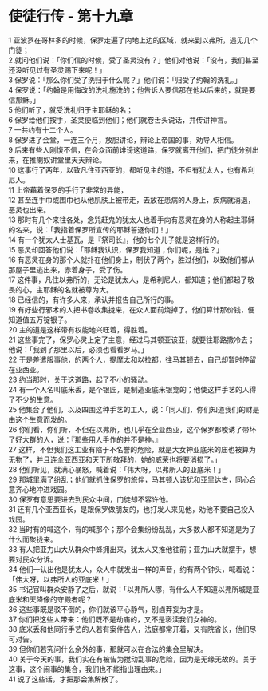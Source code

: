 # 使徒行传 - 第十九章
  
 1 亚波罗在哥林多的时候，保罗走遍了内地上边的区域，就来到以弗所，遇见几个门徒；  
 2 就问他们说：「你们信的时候，受了圣灵没有？」他们对他说：「没有，我们甚至还没听见过有圣灵赐下来呢！」  
 3 保罗说：「那么你们受了洗归于什么呢？」他们说：「归受了约翰的洗礼。」  
 4 保罗说：「约翰是用悔改的洗礼施洗的；他告诉人要信那在他以后来的，就是要信那稣。」  
 5 他们听了，就受洗礼归于主耶稣的名；  
 6 保罗给他们按手，圣灵便临到他们；他们就卷舌头说话，并传讲神言。  
 7 一共约有十二个人。  
 8 保罗进了会堂，一连三个月，放胆讲论，辩论上帝国的事，劝导人相信。  
 9 后来有些人刚愎不信，在会众面前诽谤这道路，保罗就离开他们，把门徒分别出来，在推喇奴讲堂里天天辩论。  
 10 这事行了两年，以致凡住亚西亚的，都听见主的道，不但有犹太人，也有希利尼人。  
 11 上帝藉着保罗的手行了非常的异能，  
 12 甚至连手巾或围巾也从他肌肤上被带走，去放在患病的人身上，疾病就消退，恶灵也出来。  
 13 那时有几个来往各处，念咒赶鬼的犹太人也着手向有恶灵在身的人称起主耶稣的名来，说：「我指着保罗所宣传的耶稣誓逐你们！」  
 14 有一个犹太人士基瓦，是『祭司长』，他的七个儿子就是这样行的。  
 15 恶灵却回答他们说：「耶稣我认识，保罗我知道；你们呢，是谁？」  
 16 有恶灵在身的那个人就扑在他们身上，制伏了两个，胜过他们，以致他们都从那屋子里逃出来，赤着身子，受了伤。  
 17 这件事，凡住以弗所的，无论是犹太人，是希利尼人，都知道；他们都起了敬畏的心，主耶稣的名就被尊为大。  
 18 已经信的，有许多人来，承认并报告自己所行的事。  
 19 有好些行邪术的人把书卷收集拢来，在众人面前烧掉了。他们算计那价钱，便知道值五万锭银子。  
 20 主的道是这样带有权能地兴旺着，得胜着。  
 21 这些事完了，保罗心灵上定了主意，经过马其顿亚该亚，就要往耶路撒冷去；他说：「我到了那里以后，必须也看看罗马。」  
 22 于是差遣服事他，的两个人，提摩太和以拉都，往马其顿去，自己却暂时停留在亚西亚。  
 23 约当那时，关于这道路，起了不小的骚动。  
 24 有一个人名叫底米丢，是个银匠，是制造亚底米银龛的；他使这样手艺的人得了不少的生意。  
 25 他集合了他们，以及四围这种手艺的工人，说：「同人们，你们知道我们的财是由这个生意而发的。  
 26 你们看，你们听，不但在以弗所，也几乎在全亚西亚，这个保罗都唆诱了带坏了好大群的人，说：『那些用人手作的并不是神。』  
 27 这样，不但我们这工业有陷于不名誉的危险，就是大女神亚底米的庙也被算为无物了，并且连全亚西亚和天下所敬拜的，她的威荣也将要消损了。」  
 28 他们听见，就满心暴怒，喊着说：「伟大呀，以弗所人的亚底米！」  
 29 那城里满了纷乱；他们就抓住保罗的旅伴，马其顿人该犹和亚里达古，同心合意齐心地冲进戏园。  
 30 保罗有意思要进去到民众中间，门徒却不容许他。  
 31 还有几个亚西亚长，是跟保罗做朋友的，也打发人来见他，劝他不要自己投入戏园。  
 32 当时有的喊这个，有的喊那个；那个会集纷纷乱乱，大多数人都不知道是为了什么而聚拢来。  
 33 有人把亚力山大从群众中蜂拥出来，犹太人又推他往前；亚力山大就摆手，想要对民众分诉。  
 34 他们一认出他是犹太人，众人中就发出一样的声音，约有两个钟头，喊着说：「伟大呀，以弗所人的亚底米！」  
 35 书记官叫群众安静了之后，就说：「以弗所人哪，有什么人不知道以弗所城是亚底米和天降像的守殿者呢？  
 36 这些事既是驳不倒的，你们就该平心静气，别卤莽妄为才是。  
 37 你们把这些人带来：他们既不是劫庙的，又不是亵渎我们女神的。  
 38 底米丢和他同行手艺的人若有案件告人，法庭都常开着，又有院省长，他们尽可对告。  
 39 但你们若究问什么余外的事，那就可以在合法的集会里解决。  
 40 关于今天的事，我们实在有被告为搅动乱事的危险，因为是无缘无故的。关于这事，这个闹事的集合，我们也不能指出理由来。」  
 41 说了这些话，才把那会集解散了。